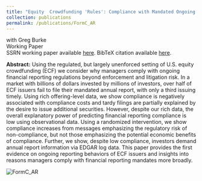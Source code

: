 ```yaml
---
title: "Equity  Crowdfunding 'Rules': Compliance with Mandated Ongoing Financial Reporting in an Unenforced Environment"
collection: publications
permalink: /publications/FormC_AR
---
```

with Greg Burke<br>
Working Paper<br>
SSRN working paper available [here](https://rileyleague.github.io/files/ssrn-5463161.pdf). BibTeX citation available [here](https://rileyleague.github.io/bibfiles/burke2025rules.md).

**Abstract:** Using the regulated, but largely unenforced setting of U.S. equity crowdfunding (ECF) we consider why managers comply with ongoing financial reporting regulations beyond enforcement and litigation risk. In a market with billions of dollars invested by millions of investors, over half of ECF issuers fail to file their mandated annual report, with only a third issuing timely. Using rich offering-level data, we show compliance is negatively associated with compliance costs and tardy filings are partially explained by the desire to issue additional securities. However, despite our rich data, the overall explanatory power of predicting financial reporting compliance is low using observational data. Using a randomized intervention, we show compliance increases from messages emphasizing the regulatory risk of non-compliance, but not those emphasizing the potential economic benefits of compliance. Further, we show, despite low compliance, investors demand annual report information via EDGAR log data. This paper provides the first evidence on ongoing reporting behaviors of ECF issuers and insights into reasons managers comply with financial reporting mandates more broadly.

![FormC_AR](https://rileyleague.github.io/images/message_effects.png)
